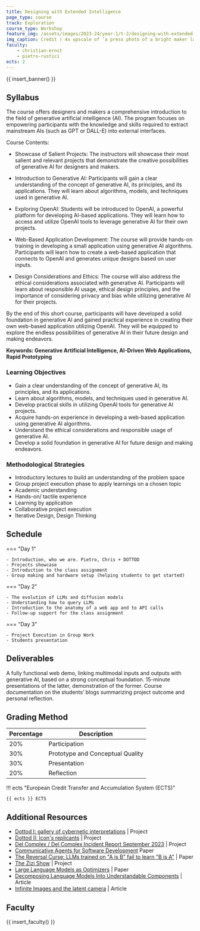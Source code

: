 ```yaml
---
title: Designing with Extended Intelligence 
page_type: course
track: Exploration
course_type: Workshop
feature_img: /assets/images/2023-24/year-1/t-2/designing-with-extended-intelligences.png
img_caption: Credit | 4x upscale of ‘a press photo of a bright maker lab full of students hacking programming and building physical prototypes --ar 3:2 --v 5.2’ (Copyright Midjourney, Christian Ernst)
faculty:
    - christian-ernst
    - pietro-rustici
ects: 2
---
```


{{ insert_banner() }}

## Syllabus

The course offers designers and makers a comprehensive introduction to the field of generative artificial intelligence (AI). The program focuses on empowering participants with the knowledge and skills required to extract mainstream AIs (such as GPT or DALL-E) into external interfaces. 

Course Contents:

- Showcase of Salient Projects: The instructors will showcase their most salient and relevant projects that demonstrate the creative possibilities of generative AI for designers and makers.

- Introduction to Generative AI: Participants will gain a clear understanding of the concept of generative AI, its principles, and its applications. They will learn about algorithms, models, and techniques used in generative AI.

- Exploring OpenAI: Students will be introduced to OpenAI, a powerful platform for developing AI-based applications. They will learn how to access and utilize OpenAI tools to leverage generative AI for their own projects.

- Web-Based Application Development: The course will provide hands-on training in developing a small application using generative AI algorithms. Participants will learn how to create a web-based application that connects to OpenAI and generates unique designs based on user inputs.

- Design Considerations and Ethics: The course will also address the ethical considerations associated with generative AI. Participants will learn about responsible AI usage, ethical design principles, and the importance of considering privacy and bias while utilizing generative AI for their projects.

By the end of this short course, participants will have developed a solid foundation in generative AI and gained practical experience in creating their own web-based application utilizing OpenAI. They will be equipped to explore the endless possibilities of generative AI in their future design and making endeavors.

**Keywords: Generative Artificial Intelligence, AI-Driven Web Applications, Rapid Prototyping**

### Learning Objectives

- Gain a clear understanding of the concept of generative AI, its principles, and its applications.
- Learn about algorithms, models, and techniques used in generative AI.
- Develop practical skills in utilizing OpenAI tools for generative AI projects.
- Acquire hands-on experience in developing a web-based application using generative AI algorithms.
- Understand the ethical considerations and responsible usage of generative AI.
- Develop a solid foundation in generative AI for future design and making endeavors.

### Methodological Strategies

- Introductory lectures to build an understanding of the problem space
- Group project execution phase to apply learnings on a chosen topic 
- Academic understanding
- Hands-on/ tactile experience
- Learning by application
- Collaborative project execution
- Iterative Design, Design Thinking

## Schedule

=== "Day 1"

    - Introduction, who we are. Pietro, Chris + DOTTOD
    - Projects showcase 
    - Introduction to the class assignment
    - Group making and hardware setup (helping students to get started)

=== "Day 2"

    - The evolution of LLMs and diffusion models
    - Understanding how to query LLMs
    - Introduction to the anatomy of a web app and to API calls
    - Follow-up support for the class assignment

=== "Day 3"

    - Project Execution in Group Work
    - Students presentation

## Deliverables

A fully functional web demo, linking multimodal inputs and outputs with generative AI, based on a strong conceptual foundation. 15-minute presentations of the latter, demonstration of the former. Course documentation on the students’ blogs summarizing project outcome and personal reflection. 

## Grading Method

| Percentage  | Description                         |
| ----------- | ------------------------------------|
| 20%         | Participation                       |
| 30%         | Prototype and Conceptual Quality    |
| 30%         | Presentation                        |
| 20%         | Reflection                          |

!!! ects "European Credit Transfer and Accumulation System (ECTS)"

    {{ ects }} ECTS

## Additional Resources

- [Dottod I: gallery of cybernetic interpretations](https://www.dottod.net/) | Project
- [Dottod II: Icon's replicants](https://furnitures.dottod.net/) | Project
- [Del Complex / Del Complex Incident Report September 2023](https://xiosky.com/delmedia/media/archival_media/Del_Complex_Incident_Report_7_September_2023.pdf) | Project
- [Communicative Agents for Software Development](https://arxiv.org/pdf/2307.07924.pdf) Paper
- [The Reversal Curse: LLMs trained on "A is B" fail to learn "B is A"](https://arxiv.org/abs/2309.12288) | Paper
- [The Zizi Show](https://www.jakeelwes.com/project-zizi-show.html) | Project
- [Large Language Models as Optimizers](https://arxiv.org/abs/2309.03409) | Paper
- [Decomposing Language Models Into Understandable Components](https://www.anthropic.com/index/decomposing-language-models-into-understandable-components) | Article
- [Infinite Images and the latent camera](https://mirror.xyz/herndondryhurst.eth/eZG6mucl9fqU897XvJs0vUUMnm5OITpSWN8S-6KWamY) | Article

## Faculty

{{ insert_faculty() }}
